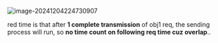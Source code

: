 ![image-20241204224730907](C:\Users\gongyw\AppData\Roaming\Typora\typora-user-images\image-20241204224730907.png)

red time is that after **1 complete transmission** of obj1 req, the sending process will run, so **no time count on following req time cuz overlap**..